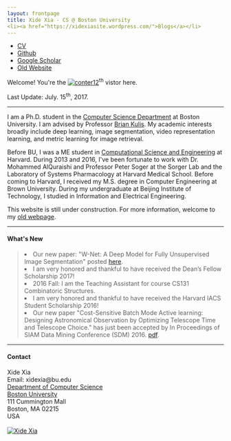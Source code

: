 ```yaml
---
layout: frontpage
title: Xide Xia - CS @ Boston University
<li><a href="https://xidexiasite.wordpress.com/">Blogs</a></li>
---
```


<div class="navbar">
<div class="navbar-inner">
<ul class="nav">
<li><a href="{{ BASE_PATH }}/assets/xide_xia_cv_bu.pdf">CV</a></li>
<li><a href="https://github.com/xidexia">Github</a></li>
<li><a href="https://scholar.google.com/citations?user=FHLTntIAAAAJ&hl=zh-CN">Google Scholar</a></li>
<li><a href="http://scholar.harvard.edu/xidexia">Old Website</a></li>
</ul>
</div>
</div>


Welcome! You're the <a href='http://www.counter12.com'><img src='http://www.counter12.com/img-w627ab6c7b5DcZb4-3.gif' border='0' alt='conter12'></a><script type='text/javascript' src='http://www.counter12.com/ad.js?id=w627ab6c7b5DcZb4'></script><sup>th</sup> vistor here.

Last Update: July. 15<sup>th</sup>, 2017.

---
I am a Ph.D. student in the [Computer Science Department](http://www.bu.edu/cs/) at Boston University. I am advised by Professor [Brian Kulis](http://people.bu.edu/bkulis/). My academic interests broadly include deep learning, image segmentation, video representation learning, and metric learning for image retrieval.

Before BU, I was a ME student in [Computational Science and Engineering](http://iacs.seas.harvard.edu/)  at Harvard. During 2013 and 2016, I've been fortunate to work with Dr. Mohammed AlQuraishi  and Professor Peter Soger at the Sorger Lab and the Laboratory of Systems Pharmacology at Harvard Medical School.  Before coming to Harvard, I received my M.S. degree in Computer Engineering at Brown University. During my undergraduate at Beijing Institute of Technology, I studied in Information and Electrical Engineering.

This website is still under construction. For more information, welcome to my [old webpage](https://scholar.harvard.edu/xidexia).


---

<div class="news">
<h4><a name="contact"></a>What's New</h4>

<BLOCKQUOTE>
<LI>Our new paper: "W-Net: A Deep Model for Fully Unsupervised Image Segmentation" posted <a href="https://arxiv.org/abs/1711.08506">here</a>. </LI>
<LI>I am very honored and thankful to have received the Dean’s Fellow Scholarship 2017!</LI>
<LI>2016 Fall: I am the Teaching Assistant for course CS131 Combinatoric Structures.</LI>
<LI>I am very honored and thankful to have received the Harvard IACS Student Scholarship 2016!</LI>
<LI>Our new paper "Cost-Sensitive Batch Mode Active learning: Designing Astronomical Observation by Optimizing Telescope Time and Telescope Choice." has just been accepted by In Proceedings of SIAM Data Mining Conference (SDM) 2016. <a href="http://scholar.harvard.edu/files/xidexia/files/cbal_sdm16.pdf?m=1454015519">pdf</a>.</LI>
</BLOCKQUOTE>
</div>

---


<div class="container">
<h4><a name="contact"></a>Contact</h4>

<div class="row-fluid">
<div class="span5">
Xide Xia<br/>
<div id="hide_email">
Email: xidexia@bu.edu <br/>
<a href="http://www.bu.edu/cs/">Department of Computer Science</a><br/>
<a href="http://www.bu.edu">Boston University</a><br/>
111 Cummington Mall<br/>
Boston, MA 02215<br/>
USA<br/><br/>

</div>
</div>

<div class="span2">
<a href="../assets/pics/xidexia.jpg">
<img src="../assets/pics/xidexia.jpg"
title="Xide Xia" alt="Xide Xia"/></a>
</div>
</div>
</div>
